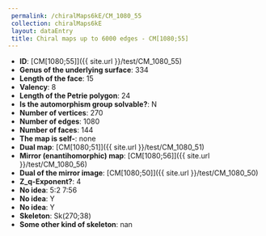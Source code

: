 ```yaml
--- 
 permalink: /chiralMaps6kE/CM_1080_55 
 collection: chiralMaps6kE
 layout: dataEntry
 title: Chiral maps up to 6000 edges - CM[1080;55]
---
```


- **ID**: [CM[1080;55]]({{ site.url }}/test/CM_1080_55)
- **Genus of the underlying surface**: 334
- **Length of the face**: 15
- **Valency**: 8
- **Length of the Petrie polygon**: 24
- **Is the automorphism group solvable?**: N
- **Number of vertices**: 270
- **Number of edges**: 1080
- **Number of faces**: 144
- **The map is self-**: none
- **Dual map**: [CM[1080;51]]({{ site.url }}/test/CM_1080_51)
- **Mirror (enantihomorphic) map**: [CM[1080;56]]({{ site.url }}/test/CM_1080_56)
- **Dual of the mirror image**: [CM[1080;50]]({{ site.url }}/test/CM_1080_50)
- **Z_q-Exponent?**: 4
- **No idea**:  5:2 7:56
- **No idea**: Y
- **No idea**: Y
- **Skeleton**: Sk(270;38)
- **Some other kind of skeleton**: nan
